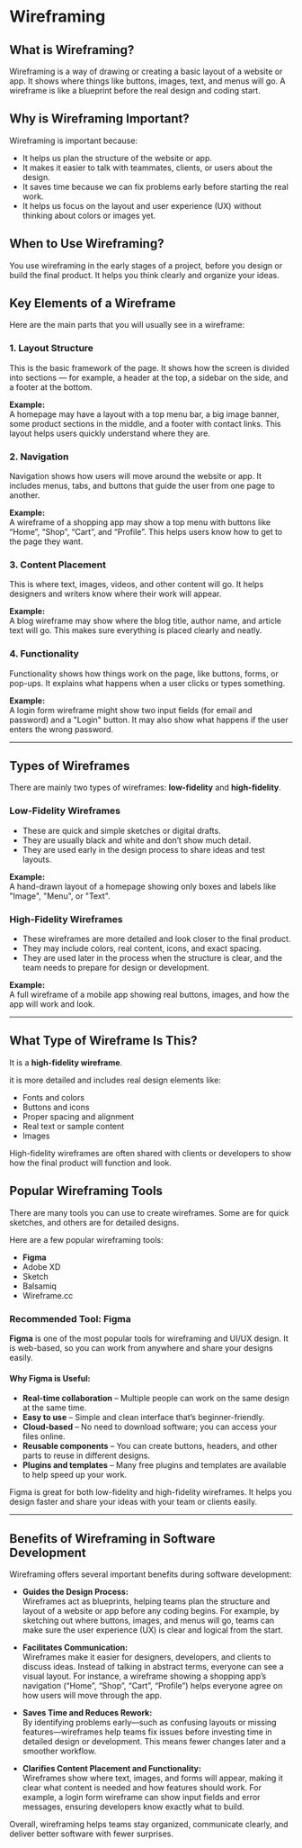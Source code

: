 # Wireframing

## What is Wireframing?

Wireframing is a way of drawing or creating a basic layout of a website or app. It shows where things like buttons, images, text, and menus will go. A wireframe is like a blueprint before the real design and coding start.

## Why is Wireframing Important?

Wireframing is important because:

- It helps us plan the structure of the website or app.
- It makes it easier to talk with teammates, clients, or users about the design.
- It saves time because we can fix problems early before starting the real work.
- It helps us focus on the layout and user experience (UX) without thinking about colors or images yet.

## When to Use Wireframing?

You use wireframing in the early stages of a project, before you design or build the final product. It helps you think clearly and organize your ideas.

## Key Elements of a Wireframe

Here are the main parts that you will usually see in a wireframe:

### 1. Layout Structure

This is the basic framework of the page. It shows how the screen is divided into sections — for example, a header at the top, a sidebar on the side, and a footer at the bottom.

**Example:**  
A homepage may have a layout with a top menu bar, a big image banner, some product sections in the middle, and a footer with contact links. This layout helps users quickly understand where they are.

### 2. Navigation

Navigation shows how users will move around the website or app. It includes menus, tabs, and buttons that guide the user from one page to another.

**Example:**  
A wireframe of a shopping app may show a top menu with buttons like “Home”, “Shop”, “Cart”, and “Profile”. This helps users know how to get to the page they want.

### 3. Content Placement

This is where text, images, videos, and other content will go. It helps designers and writers know where their work will appear.

**Example:**  
A blog wireframe may show where the blog title, author name, and article text will go. This makes sure everything is placed clearly and neatly.

### 4. Functionality

Functionality shows how things work on the page, like buttons, forms, or pop-ups. It explains what happens when a user clicks or types something.

**Example:**  
A login form wireframe might show two input fields (for email and password) and a "Login" button. It may also show what happens if the user enters the wrong password.

---

## Types of Wireframes

There are mainly two types of wireframes: **low-fidelity** and **high-fidelity**.

### Low-Fidelity Wireframes

- These are quick and simple sketches or digital drafts.
- They are usually black and white and don’t show much detail.
- They are used early in the design process to share ideas and test layouts.

**Example:**  
A hand-drawn layout of a homepage showing only boxes and labels like "Image", "Menu", or "Text".

### High-Fidelity Wireframes

- These wireframes are more detailed and look closer to the final product.
- They may include colors, real content, icons, and exact spacing.
- They are used later in the process when the structure is clear, and the team needs to prepare for design or development.

**Example:**  
A full wireframe of a mobile app showing real buttons, images, and how the app will work and look.

---

## What Type of Wireframe Is This?

It is a **high-fidelity wireframe**.

it is more detailed and includes real design elements like:

- Fonts and colors
- Buttons and icons
- Proper spacing and alignment
- Real text or sample content
- Images

High-fidelity wireframes are often shared with clients or developers to show how the final product will function and look.

## Popular Wireframing Tools

There are many tools you can use to create wireframes. Some are for quick sketches, and others are for detailed designs.

Here are a few popular wireframing tools:

- **Figma**
- Adobe XD
- Sketch
- Balsamiq
- Wireframe.cc

### Recommended Tool: Figma

**Figma** is one of the most popular tools for wireframing and UI/UX design. It is web-based, so you can work from anywhere and share your designs easily.

#### Why Figma is Useful:

- **Real-time collaboration** – Multiple people can work on the same design at the same time.
- **Easy to use** – Simple and clean interface that’s beginner-friendly.
- **Cloud-based** – No need to download software; you can access your files online.
- **Reusable components** – You can create buttons, headers, and other parts to reuse in different designs.
- **Plugins and templates** – Many free plugins and templates are available to help speed up your work.

Figma is great for both low-fidelity and high-fidelity wireframes. It helps you design faster and share your ideas with your team or clients easily.

---

## Benefits of Wireframing in Software Development

Wireframing offers several important benefits during software development:

- **Guides the Design Process:**  
  Wireframes act as blueprints, helping teams plan the structure and layout of a website or app before any coding begins. For example, by sketching out where buttons, images, and menus will go, teams can make sure the user experience (UX) is clear and logical from the start.

- **Facilitates Communication:**  
  Wireframes make it easier for designers, developers, and clients to discuss ideas. Instead of talking in abstract terms, everyone can see a visual layout. For instance, a wireframe showing a shopping app’s navigation (“Home”, “Shop”, “Cart”, “Profile”) helps everyone agree on how users will move through the app.

- **Saves Time and Reduces Rework:**  
  By identifying problems early—such as confusing layouts or missing features—wireframes help teams fix issues before investing time in detailed design or development. This means fewer changes later and a smoother workflow.

- **Clarifies Content Placement and Functionality:**  
  Wireframes show where text, images, and forms will appear, making it clear what content is needed and how features should work. For example, a login form wireframe can show input fields and error messages, ensuring developers know exactly what to build.

Overall, wireframing helps teams stay organized, communicate clearly, and deliver better software with fewer surprises.

